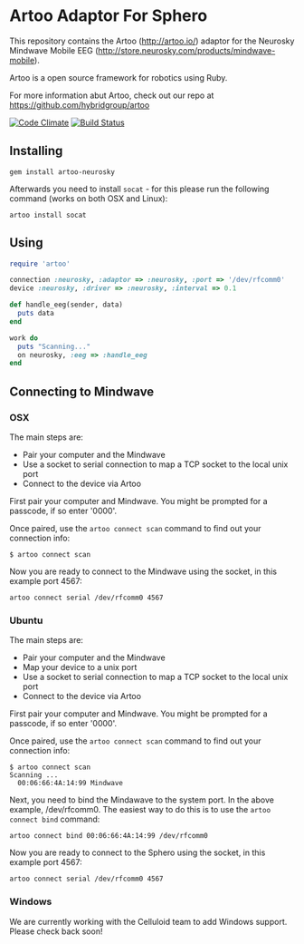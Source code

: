 # Artoo Adaptor For Sphero

This repository contains the Artoo (http://artoo.io/) adaptor for the Neurosky Mindwave Mobile EEG (http://store.neurosky.com/products/mindwave-mobile).

Artoo is a open source framework for robotics using Ruby.

For more information abut Artoo, check out our repo at https://github.com/hybridgroup/artoo

[![Code Climate](https://codeclimate.com/github/hybridgroup/artoo-neurosky.png)](https://codeclimate.com/github/hybridgroup/artoo-neurosky) [![Build Status](https://travis-ci.org/hybridgroup/artoo-neurosky.png?branch=master)](https://travis-ci.org/hybridgroup/artoo-neurosky)

## Installing

```
gem install artoo-neurosky
```

Afterwards you need to install `socat` - for this please run the following command (works on both OSX and Linux):

```
artoo install socat
```

## Using

```ruby
require 'artoo'

connection :neurosky, :adaptor => :neurosky, :port => '/dev/rfcomm0'
device :neurosky, :driver => :neurosky, :interval => 0.1

def handle_eeg(sender, data)
  puts data
end

work do
  puts "Scanning..."
  on neurosky, :eeg => :handle_eeg
end
```

## Connecting to Mindwave

### OSX

The main steps are:
- Pair your computer and the Mindwave
- Use a socket to serial connection to map a TCP socket to the local unix port
- Connect to the device via Artoo

First pair your computer and Mindwave. You might be prompted for a passcode, if so enter '0000'.

Once paired, use the `artoo connect scan` command to find out your connection info:

```
$ artoo connect scan
```

Now you are ready to connect to the Mindwave using the socket, in this example port 4567:

```
artoo connect serial /dev/rfcomm0 4567
```

### Ubuntu

The main steps are:
- Pair your computer and the Mindwave
- Map your device to a unix port
- Use a socket to serial connection to map a TCP socket to the local unix port
- Connect to the device via Artoo

First pair your computer and Mindwave. You might be prompted for a passcode, if so enter '0000'.

Once paired, use the `artoo connect scan` command to find out your connection info:

```
$ artoo connect scan
Scanning ...
  00:06:66:4A:14:99 Mindwave
```

Next, you need to bind the Mindawave to the system port. In the above example, /dev/rfcomm0. The easiest way to do this is to use the `artoo connect bind` command:

```
artoo connect bind 00:06:66:4A:14:99 /dev/rfcomm0
```

Now you are ready to connect to the Sphero using the socket, in this example port 4567:

```
artoo connect serial /dev/rfcomm0 4567
```

### Windows

We are currently working with the Celluloid team to add Windows support. Please check back soon!
